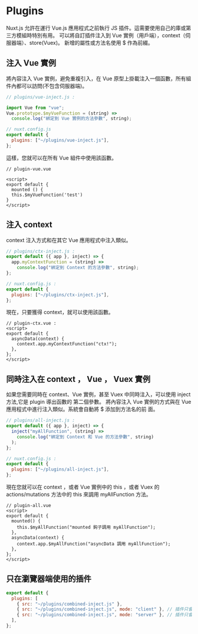 # Plugins

Nuxt.js 允許在運行 Vue.js 應用程式之前執行 JS 插件。這需要使用自己的庫或第三方模組時特別有用。
可以將自訂插件注入到 Vue 實例（用戶端），context（伺服器端）、store(Vuex)。
新增的屬性或方法名使用 \$ 作為前綴。

## 注入 Vue 實例

將內容注入 Vue 實例，避免重複引入，在 Vue 原型上掛載注入一個函數，所有組件內都可以訪問(不包含伺服器端)。

```js
// plugins/vue-inject.js :

import Vue from "vue";
Vue.prototype.$myVueFunction = (string) =>
  console.log("綁定到 Vue 實例的方法參數", string);
```

```js
// nuxt.config.js
export default {
  plugins: ["~/plugins/vue-inject.js"],
};
```

這樣，您就可以在所有 Vue 組件中使用該函數。

```vue
// plugin-vue.vue

<script>
export default {
  mounted () {
  this.$myVueFunction('test')
}
</script>
```

## 注入 context

context 注入方式和在其它 Vue 應用程式中注入類似。

```js
// plugins/ctx-inject.js :
export default ({ app }, inject) => {
  app.myContextFunction = (string) =>
    console.log("綁定到 Context 的方法參數", string);
};
```

```js
// nuxt.config.js :
export default {
  plugins: ["~/plugins/ctx-inject.js"],
};
```

現在，只要獲得 context，就可以使用該函數。

```vue
// plugin-ctx.vue :
<script>
export default {
  asyncData(context) {
    context.app.myContextFunction("ctx!");
  },
};
</script>
```

## 同時注入在 context ， Vue ， Vuex 實例

如果您需要同時在 context、Vue 實例，甚至 Vuex 中同時注入，可以使用 inject 方法,它是 plugin 導出函數的
第二個參數。 將內容注入 Vue 實例的方式與在 Vue 應用程式中進行注入類似。系統會自動將 \$ 添加到方法名的前
面。

```js
// plugins/all-inject.js :
export default ({ app }, inject) => {
  inject("myAllFunction", (string) =>
    console.log("綁定到 Context 和 Vue 的方法參數", string)
  );
};
```

```js
// nuxt.config.js :
export default {
  plugins: ["~/plugins/all-inject.js"],
};
```

現在您就可以在 context ，或者 Vue 實例中的 this ，或者 Vuex 的 actions/mutations 方法中的 this 來調用
myAllFunction 方法。

```vue
// plugin-all.vue
<script>
export default {
  mounted() {
    this.$myAllFunction("mounted 鉤子調用 myAllFunction");
  },
  asyncData(context) {
    context.app.$myAllFunction("asyncData 調用 myAllFunction");
  },
};
</script>
```

## 只在瀏覽器端使用的插件

```js
export default {
  plugins: [
    { src: "~/plugins/combined-inject.js" },
    { src: "~/plugins/combined-inject.js", mode: "client" }, // 插件只會在用戶端運行。
    { src: "~/plugins/combined-inject.js", mode: "server" }, // 插件只會在服務端運行。
  ],
};
```